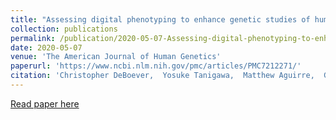 ```yaml
---
title: "Assessing digital phenotyping to enhance genetic studies of human diseases"
collection: publications
permalink: /publication/2020-05-07-Assessing-digital-phenotyping-to-enhance-genetic-studies-of-human-diseases
date: 2020-05-07
venue: 'The American Journal of Human Genetics'
paperurl: 'https://www.ncbi.nlm.nih.gov/pmc/articles/PMC7212271/'
citation: 'Christopher DeBoever,  Yosuke Tanigawa,  Matthew Aguirre,  Greg McInnes,  Adam Lavertu,  Manuel Rivas, &quot;Assessing digital phenotyping to enhance genetic studies of human diseases.&quot; The American Journal of Human Genetics, 2020.'
---
```

[Read paper here](https://www.ncbi.nlm.nih.gov/pmc/articles/PMC7212271/)

